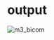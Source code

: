 # output

![m3_bicom](https://user-images.githubusercontent.com/98813874/158007386-2cc99096-b91b-4af8-9a36-e82b226f3668.PNG)
